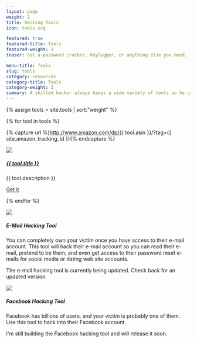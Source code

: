 ```yaml
---
layout: page
weight: 2
title: Hacking Tools
icon: tools.svg

featured: true
featured-title: Tools
featured-weight: 2
teaser: Get a password cracker, keylogger, or anything else you need.

menu-title: Tools
slug: tools
category: resources
category-title: Tools
category-weight: 3
summary: A skilled hacker always keeps a wide variety of tools so he can complete any task. Here you will find all the tools you will need to get the job done.
---
```

{% assign tools = site.tools | sort:"weight" %}

{% for tool in tools %}

  {% capture url %}http://www.amazon.com/dp/{{ tool.asin }}/?tag={{ site.amazon_tracking_id }}{% endcapture %}

  <div class="media">
    <div class="mr-3"><img src="//placehold.it/100?text=SVG"></div>
    <div class="media-body">
    <h5 class="mt-0"><a href="{{ url }}" title="{{ tool.title }}">{{ tool.title }}</a></h5>
      <p>{{ tool.description }}</p>
      <p><a class="btn btn-primary" title="Get {{ tool.title }}" href="{{ url }}">Get it <i class="fa fa-caret-right"></i></a></p>
    </div>
  </div>

{% endfor %}

<div class="media">
  <div class="mr-3"><img src="//placehold.it/100?text=SVG"></div>
  <div class="media-body">
  <h5 class="mt-0">E-Mail Hacking Tool</h5>
    <p>You can completely own your victim once you have access to their e-mail account. This tool will hack their e-mail account so you can read their e-mail, pretend to be them, and even get access to their password reset e-mails for social media or dating web site accounts.</p>
    <p>The e-mail hacking tool is currently being updated. Check back for an updated version.</p>
  </div>
</div>

<div class="media">
  <div class="mr-3"><img src="//placehold.it/100?text=SVG"></div>
  <div class="media-body">
  <h5 class="mt-0">Facebook Hacking Tool</h5>
    <p>Facebook has billions of users, and your victim is probably one of them. Use this tool to hack into their Facebook account.</p>
    <p>I'm still building the Facebook hacking tool and will release it soon.</p>
  </div>
</div>
